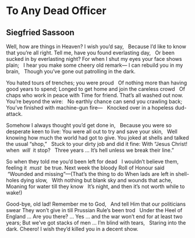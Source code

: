 # To Any Dead Officer
## Siegfried Sassoon
Well, how are things in Heaven? I wish you’d say,
  Because I’d like to know that you’re all right.
Tell me, have you found everlasting day,
  Or been sucked in by everlasting night?
For when I shut my eyes your face shows plain;
  I hear you make some cheery old remark—
I can rebuild you in my brain,
  Though you’ve gone out patrolling in the dark.

You hated tours of trenches; you were proud
  Of nothing more than having good years to spend;
Longed to get home and join the careless crowd
  Of chaps who work in peace with Time for friend.
That’s all washed out now. You’re beyond the wire:
  No earthly chance can send you crawling back;
You’ve finished with machine-gun fire—
  Knocked over in a hopeless dud-attack.

Somehow I always thought you’d get done in,
  Because you were so desperate keen to live:
You were all out to try and save your skin,
  Well knowing how much the world had got to give.
You joked at shells and talked the usual “shop,”
  Stuck to your dirty job and did it fine:
With “Jesus Christ! when  _will_  it stop?
  Three years ... It’s hell unless we break their line.”

So when they told me you’d been left for dead
  I wouldn’t believe them, feeling it  _must_  be true.
Next week the bloody Roll of Honour said
   “Wounded and missing”—(That’s the thing to do
When lads are left in shell-holes dying slow,
  With nothing but blank sky and wounds that ache,
Moaning for water till they know
  It’s night, and then it’s not worth while to wake!)

Good-bye, old lad! Remember me to God,
  And tell Him that our politicians swear
They won’t give in till Prussian Rule’s been trod
  Under the Heel of England ... Are you there? ...
Yes ... and the war won’t end for at least two years;
But we’ve got stacks of men ... I’m blind with tears,
  Staring into the dark. Cheero!
I wish they’d killed you in a decent show.